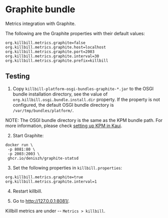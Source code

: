 # Graphite bundle

Metrics integration with Graphite.

The following are the Graphite properties with their default values:
```
org.killbill.metrics.graphite=false
org.killbill.metrics.graphite.host=localhost
org.killbill.metrics.graphite.port=2003
org.killbill.metrics.graphite.interval=30
org.killbill.metrics.graphite.prefix=killbill
```

## Testing

1. Copy `killbill-platform-osgi-bundles-graphite-*.jar` to the OSGI bundle installation directory, see the value of `org.killbill.osgi.bundle.install.dir` property.
If the property is not configured, the default OSGI bundle directory is `/var/tmp/bundles/platform/`. 

NOTE: The OSGI bundle directory is the same as the KPM bundle path. For more information, please check [setting up KPM in Kaui](https://docs.killbill.io/latest/getting_started.html#_setting_up_kpm_in_kaui).


2. Start Graphite:
```
docker run \
 -p 8081:80 \
 -p 2003:2003 \
 ghcr.io/deniszh/graphite-statsd
```

3. Set the following properties in `killbill.properties`:
```
org.killbill.metrics.graphite=true
org.killbill.metrics.graphite.interval=1
```

4. Restart killbill.


5. Go to http://127.0.0.1:8081/. 

Killbill metrics are under -- `Metrics > killbill`.
